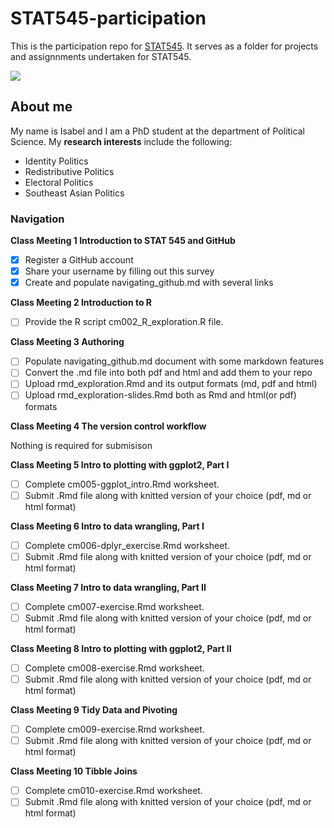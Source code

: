 # STAT545-participation
This is the participation repo for [STAT545](https://stat545.stat.ubc.ca). It serves as a folder for projects and assignnments undertaken for STAT545. 

![](https://media.tenor.com/images/4499c00cb6446e066b244a7859f695af/tenor.gif)

## About me 

My name is Isabel and I am a PhD student at the department of Political Science. My **research interests** include the following:

* Identity Politics
* Redistributive Politics
* Electoral Politics
* Southeast Asian Politics

### Navigation

**Class Meeting 1 Introduction to STAT 545 and GitHub**
- [x] Register a GitHub account
- [x] Share your username by filling out this survey
- [x] Create and populate navigating_github.md with several links

**Class Meeting 2 Introduction to R**
- [ ] Provide the R script cm002_R_exploration.R file. 

**Class Meeting 3 Authoring**
- [ ] Populate navigating_github.md document with some markdown features
- [ ] Convert the .md file into both pdf and html and add them to your repo
- [ ] Upload rmd_exploration.Rmd and its output formats (md, pdf and html)
- [ ] Upload rmd_exploration-slides.Rmd both as Rmd and html(or pdf) formats

**Class Meeting 4 The version control workflow**

Nothing is required for submisison

**Class Meeting 5 Intro to plotting with ggplot2, Part I**
- [ ] Complete cm005-ggplot_intro.Rmd worksheet. 
- [ ] Submit .Rmd file along with knitted version of your choice (pdf, md or html format)

**Class Meeting 6 Intro to data wrangling, Part I**
- [ ] Complete cm006-dplyr_exercise.Rmd worksheet. 
- [ ] Submit .Rmd file along with knitted version of your choice (pdf, md or html format)

**Class Meeting 7 Intro to data wrangling, Part II**
- [ ] Complete cm007-exercise.Rmd worksheet. 
- [ ] Submit .Rmd file along with knitted version of your choice (pdf, md or html format)

**Class Meeting 8 Intro to plotting with ggplot2, Part II**
- [ ] Complete cm008-exercise.Rmd worksheet. 
- [ ] Submit .Rmd file along with knitted version of your choice (pdf, md or html format)

**Class Meeting 9 Tidy Data and Pivoting**
- [ ] Complete cm009-exercise.Rmd worksheet.
- [ ] Submit .Rmd file along with knitted version of your choice (pdf, md or html format)

**Class Meeting 10 Tibble Joins**
- [ ] Complete cm010-exercise.Rmd worksheet. 
- [ ] Submit .Rmd file along with knitted version of your choice (pdf, md or html format)
